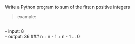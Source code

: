  Write a Python program to sum of the first n positive integers
<br>


>example:
<br>
- input: 8
<br>
- output: 36
### n + n - 1 + n - 1 ... 0
